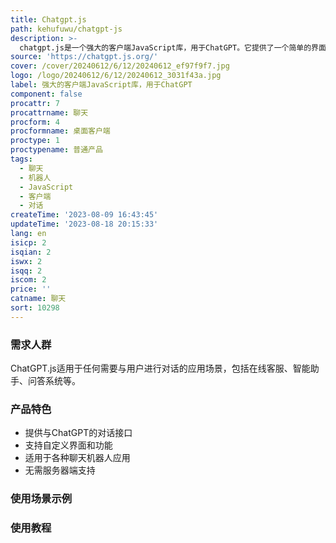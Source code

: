 ```yaml
---
title: Chatgpt.js
path: kehufuwu/chatgpt-js
description: >-
  chatgpt.js是一个强大的客户端JavaScript库，用于ChatGPT。它提供了一个简单的界面，让用户可以轻松地与ChatGPT进行对话。该库可在浏览器中直接使用，无需服务器端的支持。它具有高度可定制的界面和功能，可用于构建各种聊天机器人应用。ChatGPT.js可以轻松集成到任何网站或应用程序中，帮助用户实现智能对话交互。
source: 'https://chatgpt.js.org/'
cover: /cover/20240612/6/12/20240612_ef97f9f7.jpg
logo: /logo/20240612/6/12/20240612_3031f43a.jpg
label: 强大的客户端JavaScript库，用于ChatGPT
component: false
procattr: 7
procattrname: 聊天
procform: 4
procformname: 桌面客户端
proctype: 1
proctypename: 普通产品
tags:
  - 聊天
  - 机器人
  - JavaScript
  - 客户端
  - 对话
createTime: '2023-08-09 16:43:45'
updateTime: '2023-08-18 20:15:33'
lang: en
isicp: 2
isqian: 2
iswx: 2
isqq: 2
iscom: 2
price: ''
catname: 聊天
sort: 10298
---
```




### 需求人群
ChatGPT.js适用于任何需要与用户进行对话的应用场景，包括在线客服、智能助手、问答系统等。

### 产品特色
- 提供与ChatGPT的对话接口
- 支持自定义界面和功能
- 适用于各种聊天机器人应用
- 无需服务器端支持

### 使用场景示例


### 使用教程


  
